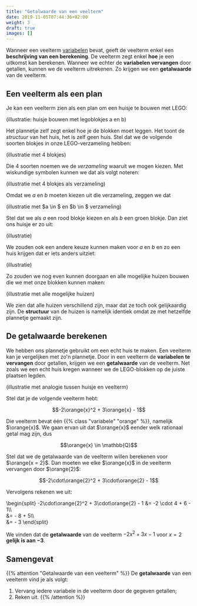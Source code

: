 ```yaml
---
title: "Getalwaarde van een veelterm"
date: 2019-11-05T07:44:36+02:00
weight: 3
draft: true
images: []
---
```

Wanneer een veelterm [variabelen](../variabelen) bevat, geeft de veelterm enkel een **beschrijving van een berekening**. De veelterm zegt enkel **hoe** je een uitkomst kan berekenen. Wanneer we echter de **variabelen vervangen** door getallen, kunnen we de veelterm uitrekenen. Zo krijgen we een **getalwaarde** van de veelterm.

## Een veelterm als een plan

Je kan een veelterm zien als een plan om een huisje te bouwen met LEGO:

(illustratie: huisje bouwen met legoblokjes a en b)

Het plannetje zelf zegt enkel hoe je de blokken moet leggen. Het toont de *structuur* van het huis, het is zelf geen huis. Stel dat we de volgende soorten blokjes in onze LEGO-verzameling hebben:

(illustratie met 4 blokjes)

Die 4 soorten noemen we de *verzameling* waaruit we mogen kiezen. Met wiskundige symbolen kunnen we dat als volgt noteren:

(illustratie met 4 blokjes als verzameling)

Omdat we $a$ en $b$ moeten kiezen uit die verzameling, zeggen we dat

(illustratie met $a \in $ en $b \in $ verzameling)

Stel dat we als $a$ een rood blokje kiezen en als $b$ een groen blokje. Dan ziet ons huisje er zo uit:

(illustratie)

We zouden ook een andere keuze kunnen maken voor $a$ en $b$ en zo een huis krijgen dat er iets anders uitziet:

(illustratie)

Zo zouden we nog even kunnen doorgaan en alle mogelijke huizen bouwen die we met onze blokken kunnen maken:

(illustratie met alle mogelijke huizen)

We zien dat alle huizen verschillend zijn, maar dat ze toch ook gelijkaardig zijn. De **structuur** van de huizen is namelijk identiek omdat ze met hetzelfde plannetje gemaakt zijn.

## De getalwaarde berekenen

We hebben ons plannetje gebruikt om een echt huis te maken. Een veelterm kan je vergelijken met zo'n plannetje. Door in een veelterm de **variabelen te vervangen** door getallen, krijgen we een **getalwaarde** van de veelterm. Net zoals we een echt huis kregen wanneer we de LEGO-blokken op de juiste plaatsen legden.

(illustratie met analogie tussen huisje en veelterm)

Stel dat je de volgende veelterm hebt:

$$-2\orange{x}^2 + 3\orange{x} - 1$$

Die veelterm bevat één {{% class "variabele" "orange" %}}, namelijk $\orange{x}$. We gaan ervan uit dat $\orange{x}$ eender welk rationaal getal mag zijn, dus

$$\orange{x} \in \mathbb{Q}$$

Stel dat we de getalwaarde van de veelterm willen berekenen voor $\orange{x = 2}$. Dan moeten we elke $\orange{x}$ in de veelterm vervangen door $\orange{2}$:

$$-2\cdot\orange{2}^2 + 3\cdot\orange{2} - 1$$

Vervolgens rekenen we uit:

\begin{split}
    -2\cdot\orange{2}^2 + 3\cdot\orange{2} - 1 &= -2 \cdot 4 + 6 - 1\\\\\
    &= - 8 + 5\\\\\
    &= - 3
\end{split}

We vinden dat de **getalwaarde** van de veelterm $-2x^2 + 3x - 1$ voor $x = 2$ **gelijk is aan $-3$**.

## Samengevat

{{% attention "Getalwaarde van een veelterm" %}}
De **getalwaarde** van een veelterm vind je als volgt:

1. Vervang iedere variabele in de veelterm door de gegeven getallen;
2. Reken uit.
{{% /attention %}}